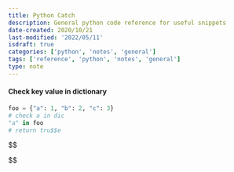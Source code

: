 ```yaml
---
title: Python Catch
description: General python code reference for useful snippets
date-created: 2020/10/21
last-modified: '2022/05/11'
isdraft: true
categories: ['python', 'notes', 'general']
tags: ['reference', 'python', 'notes', 'general']
type: note
---
```


#### Check key value in dictionary

```python
foo = {"a": 1, "b": 2, "c": 3}
# check a in dic
"a" in foo
# return tru$$e
```

$$


$$
